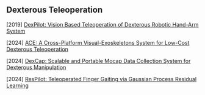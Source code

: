 ## Dexterous Teleoperation

[2019] [DexPilot: Vision Based Teleoperation of Dexterous Robotic Hand-Arm System](https://arxiv.org/abs/1910.03135)

[2024] [ACE: A Cross-Platform Visual-Exoskeletons System for Low-Cost Dexterous Teleoperation](https://arxiv.org/abs/2408.11805)

[2024] [DexCap: Scalable and Portable Mocap Data Collection System for Dexterous Manipulation](https://arxiv.org/abs/2403.07788)

[2024] [ResPilot: Teleoperated Finger Gaiting via Gaussian Process Residual Learning](https://arxiv.org/abs/2409.09140)